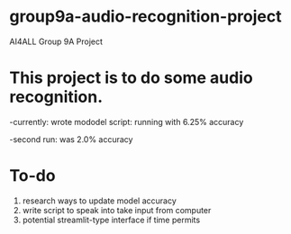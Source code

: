 # group9a-audio-recognition-project
AI4ALL Group 9A Project

# This project is to do some audio recognition. 

-currently: wrote mododel script: running with 6.25% accuracy 

-second run: was 2.0% accuracy 


# To-do 

<ol> 
  <li>research ways to update model accuracy</li>
  <li>write script to speak into take input from computer</li>
  <li>potential streamlit-type interface if time permits</li>
</ol>
